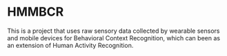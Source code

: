 # HMMBCR
This is a project that uses raw sensory data collected by wearable sensors and mobile devices for Behavioral Context Recognition, which can been as an extension of Human Activity Recognition.
